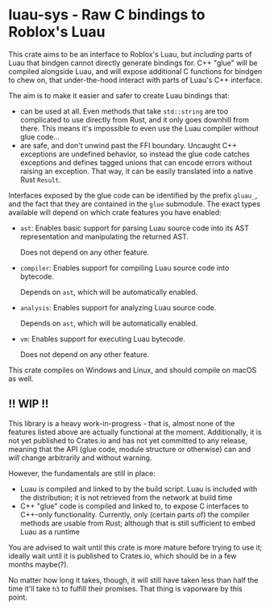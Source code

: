 # luau-sys - Raw C bindings to Roblox's Luau

This crate aims to be an interface to Roblox's Luau, but _including_ parts of
Luau that bindgen cannot directly generate bindings for. C++ "glue" will be
compiled alongside Luau, and will expose additional C functions for bindgen to
chew on, that under-the-hood interact with parts of Luau's C++ interface.

The aim is to make it easier and safer to create Luau bindings that:

- can be used at all. Even methods that take `std::string` are too complicated
  to use directly from Rust, and it only goes downhill from there. This means
  it's impossible to even use the Luau compiler without glue code...
- are safe, and don't unwind past the FFI boundary. Uncaught C++ exceptions are
  undefined behavior, so instead the glue code catches exceptions and defines
  tagged unions that can encode errors without raising an exception. That way,
  it can be easily translated into a native Rust `Result`.

Interfaces exposed by the glue code can be identified by the prefix `gluau_`,
and the fact that they are contained in the `glue` submodule. The exact types
available will depend on which crate features you have enabled:

- `ast`: Enables basic support for parsing Luau source code into its AST
  representation and manipulating the returned AST.

  Does not depend on any other feature.
- `compiler`: Enables support for compiling Luau source code into bytecode.

  Depends on `ast`, which will be automatically enabled.
- `analysis`: Enables support for analyzing Luau source code.

  Depends on `ast`, which will be automatically enabled.
- `vm`: Enables support for executing Luau bytecode.

  Does not depend on any other feature.

This crate compiles on Windows and Linux, and should compile on macOS as well.

## !! WIP !!

This library is a heavy work-in-progress - that is, almost none of the features
listed above are actually functional at the moment. Additionally, it is not yet
published to Crates.io and has not yet committed to any release, meaning that
the API (glue code, module structure or otherwise) can and _will_ change
arbitrarily and without warning.

However, the fundamentals are still in place:

- Luau is compiled and linked to by the build script. Luau is included with the
  distribution; it is not retrieved from the network at build time
- C++ "glue" code is compiled and linked to, to expose C interfaces to C++-only
  functionality. Currently, only (certain parts of) the compiler methods are
  usable from Rust; although that is still sufficient to embed Luau as a runtime

You are advised to wait until this crate is more mature before trying to use it;
ideally wait until it is published to Crates.io, which should be in a few months
maybe(?).

No matter how long it takes, though, it will still have taken less than half the
time it'll take `h3` to fulfill their promises. That thing is vaporware by this
point.
